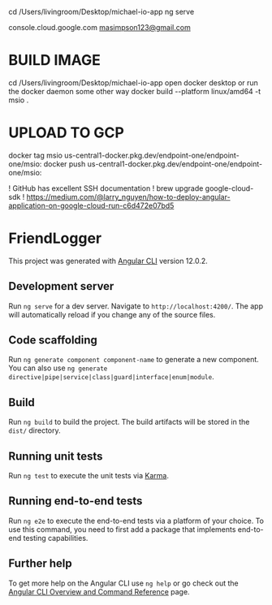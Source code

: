 cd /Users/livingroom/Desktop/michael-io-app
ng serve

console.cloud.google.com
masimpson123@gmail.com

# BUILD IMAGE
cd /Users/livingroom/Desktop/michael-io-app
open docker desktop or run the docker daemon some other way
docker build --platform linux/amd64 -t msio .

# UPLOAD TO GCP
docker tag msio us-central1-docker.pkg.dev/endpoint-one/endpoint-one/msio:<mmddyy>
docker push us-central1-docker.pkg.dev/endpoint-one/endpoint-one/msio:<mmddyy>

! GitHub has excellent SSH documentation
! brew upgrade google-cloud-sdk
! https://medium.com/@larry_nguyen/how-to-deploy-angular-application-on-google-cloud-run-c6d472e07bd5

# FriendLogger

This project was generated with [Angular CLI](https://github.com/angular/angular-cli) version 12.0.2.

## Development server

Run `ng serve` for a dev server. Navigate to `http://localhost:4200/`. The app will automatically reload if you change any of the source files.

## Code scaffolding

Run `ng generate component component-name` to generate a new component. You can also use `ng generate directive|pipe|service|class|guard|interface|enum|module`.

## Build

Run `ng build` to build the project. The build artifacts will be stored in the `dist/` directory.

## Running unit tests

Run `ng test` to execute the unit tests via [Karma](https://karma-runner.github.io).

## Running end-to-end tests

Run `ng e2e` to execute the end-to-end tests via a platform of your choice. To use this command, you need to first add a package that implements end-to-end testing capabilities.

## Further help

To get more help on the Angular CLI use `ng help` or go check out the [Angular CLI Overview and Command Reference](https://angular.io/cli) page.
